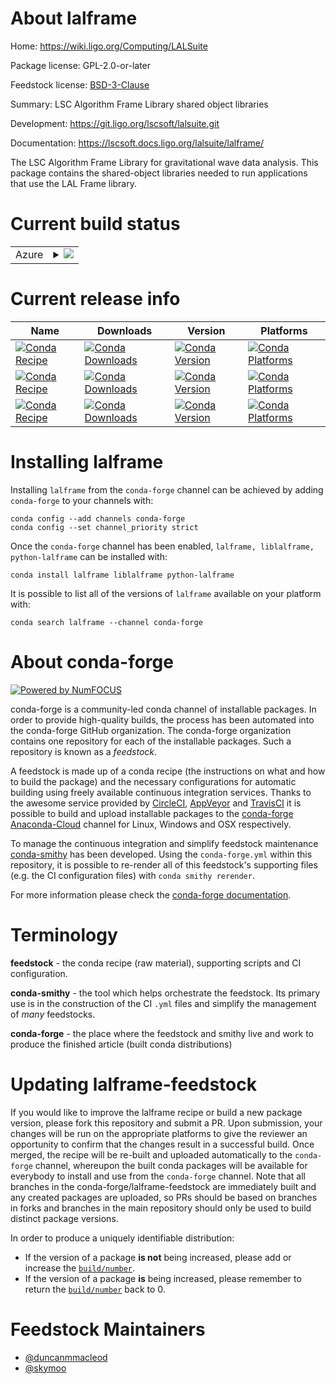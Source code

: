 About lalframe
==============

Home: https://wiki.ligo.org/Computing/LALSuite

Package license: GPL-2.0-or-later

Feedstock license: [BSD-3-Clause](https://github.com/conda-forge/lalframe-feedstock/blob/master/LICENSE.txt)

Summary: LSC Algorithm Frame Library shared object libraries

Development: https://git.ligo.org/lscsoft/lalsuite.git

Documentation: https://lscsoft.docs.ligo.org/lalsuite/lalframe/

The LSC Algorithm Frame Library for gravitational wave data analysis.
This package contains the shared-object libraries needed to run
applications that use the LAL Frame library.


Current build status
====================


<table>
    
  <tr>
    <td>Azure</td>
    <td>
      <details>
        <summary>
          <a href="https://dev.azure.com/conda-forge/feedstock-builds/_build/latest?definitionId=3994&branchName=master">
            <img src="https://dev.azure.com/conda-forge/feedstock-builds/_apis/build/status/lalframe-feedstock?branchName=master">
          </a>
        </summary>
        <table>
          <thead><tr><th>Variant</th><th>Status</th></tr></thead>
          <tbody><tr>
              <td>linux_64</td>
              <td>
                <a href="https://dev.azure.com/conda-forge/feedstock-builds/_build/latest?definitionId=3994&branchName=master">
                  <img src="https://dev.azure.com/conda-forge/feedstock-builds/_apis/build/status/lalframe-feedstock?branchName=master&jobName=linux&configuration=linux_64_" alt="variant">
                </a>
              </td>
            </tr><tr>
              <td>osx_64</td>
              <td>
                <a href="https://dev.azure.com/conda-forge/feedstock-builds/_build/latest?definitionId=3994&branchName=master">
                  <img src="https://dev.azure.com/conda-forge/feedstock-builds/_apis/build/status/lalframe-feedstock?branchName=master&jobName=osx&configuration=osx_64_" alt="variant">
                </a>
              </td>
            </tr><tr>
              <td>osx_arm64</td>
              <td>
                <a href="https://dev.azure.com/conda-forge/feedstock-builds/_build/latest?definitionId=3994&branchName=master">
                  <img src="https://dev.azure.com/conda-forge/feedstock-builds/_apis/build/status/lalframe-feedstock?branchName=master&jobName=osx&configuration=osx_arm64_" alt="variant">
                </a>
              </td>
            </tr>
          </tbody>
        </table>
      </details>
    </td>
  </tr>
</table>

Current release info
====================

| Name | Downloads | Version | Platforms |
| --- | --- | --- | --- |
| [![Conda Recipe](https://img.shields.io/badge/recipe-lalframe-green.svg)](https://anaconda.org/conda-forge/lalframe) | [![Conda Downloads](https://img.shields.io/conda/dn/conda-forge/lalframe.svg)](https://anaconda.org/conda-forge/lalframe) | [![Conda Version](https://img.shields.io/conda/vn/conda-forge/lalframe.svg)](https://anaconda.org/conda-forge/lalframe) | [![Conda Platforms](https://img.shields.io/conda/pn/conda-forge/lalframe.svg)](https://anaconda.org/conda-forge/lalframe) |
| [![Conda Recipe](https://img.shields.io/badge/recipe-liblalframe-green.svg)](https://anaconda.org/conda-forge/liblalframe) | [![Conda Downloads](https://img.shields.io/conda/dn/conda-forge/liblalframe.svg)](https://anaconda.org/conda-forge/liblalframe) | [![Conda Version](https://img.shields.io/conda/vn/conda-forge/liblalframe.svg)](https://anaconda.org/conda-forge/liblalframe) | [![Conda Platforms](https://img.shields.io/conda/pn/conda-forge/liblalframe.svg)](https://anaconda.org/conda-forge/liblalframe) |
| [![Conda Recipe](https://img.shields.io/badge/recipe-python--lalframe-green.svg)](https://anaconda.org/conda-forge/python-lalframe) | [![Conda Downloads](https://img.shields.io/conda/dn/conda-forge/python-lalframe.svg)](https://anaconda.org/conda-forge/python-lalframe) | [![Conda Version](https://img.shields.io/conda/vn/conda-forge/python-lalframe.svg)](https://anaconda.org/conda-forge/python-lalframe) | [![Conda Platforms](https://img.shields.io/conda/pn/conda-forge/python-lalframe.svg)](https://anaconda.org/conda-forge/python-lalframe) |

Installing lalframe
===================

Installing `lalframe` from the `conda-forge` channel can be achieved by adding `conda-forge` to your channels with:

```
conda config --add channels conda-forge
conda config --set channel_priority strict
```

Once the `conda-forge` channel has been enabled, `lalframe, liblalframe, python-lalframe` can be installed with:

```
conda install lalframe liblalframe python-lalframe
```

It is possible to list all of the versions of `lalframe` available on your platform with:

```
conda search lalframe --channel conda-forge
```


About conda-forge
=================

[![Powered by NumFOCUS](https://img.shields.io/badge/powered%20by-NumFOCUS-orange.svg?style=flat&colorA=E1523D&colorB=007D8A)](http://numfocus.org)

conda-forge is a community-led conda channel of installable packages.
In order to provide high-quality builds, the process has been automated into the
conda-forge GitHub organization. The conda-forge organization contains one repository
for each of the installable packages. Such a repository is known as a *feedstock*.

A feedstock is made up of a conda recipe (the instructions on what and how to build
the package) and the necessary configurations for automatic building using freely
available continuous integration services. Thanks to the awesome service provided by
[CircleCI](https://circleci.com/), [AppVeyor](https://www.appveyor.com/)
and [TravisCI](https://travis-ci.com/) it is possible to build and upload installable
packages to the [conda-forge](https://anaconda.org/conda-forge)
[Anaconda-Cloud](https://anaconda.org/) channel for Linux, Windows and OSX respectively.

To manage the continuous integration and simplify feedstock maintenance
[conda-smithy](https://github.com/conda-forge/conda-smithy) has been developed.
Using the ``conda-forge.yml`` within this repository, it is possible to re-render all of
this feedstock's supporting files (e.g. the CI configuration files) with ``conda smithy rerender``.

For more information please check the [conda-forge documentation](https://conda-forge.org/docs/).

Terminology
===========

**feedstock** - the conda recipe (raw material), supporting scripts and CI configuration.

**conda-smithy** - the tool which helps orchestrate the feedstock.
                   Its primary use is in the construction of the CI ``.yml`` files
                   and simplify the management of *many* feedstocks.

**conda-forge** - the place where the feedstock and smithy live and work to
                  produce the finished article (built conda distributions)


Updating lalframe-feedstock
===========================

If you would like to improve the lalframe recipe or build a new
package version, please fork this repository and submit a PR. Upon submission,
your changes will be run on the appropriate platforms to give the reviewer an
opportunity to confirm that the changes result in a successful build. Once
merged, the recipe will be re-built and uploaded automatically to the
`conda-forge` channel, whereupon the built conda packages will be available for
everybody to install and use from the `conda-forge` channel.
Note that all branches in the conda-forge/lalframe-feedstock are
immediately built and any created packages are uploaded, so PRs should be based
on branches in forks and branches in the main repository should only be used to
build distinct package versions.

In order to produce a uniquely identifiable distribution:
 * If the version of a package **is not** being increased, please add or increase
   the [``build/number``](https://docs.conda.io/projects/conda-build/en/latest/resources/define-metadata.html#build-number-and-string).
 * If the version of a package **is** being increased, please remember to return
   the [``build/number``](https://docs.conda.io/projects/conda-build/en/latest/resources/define-metadata.html#build-number-and-string)
   back to 0.

Feedstock Maintainers
=====================

* [@duncanmmacleod](https://github.com/duncanmmacleod/)
* [@skymoo](https://github.com/skymoo/)

